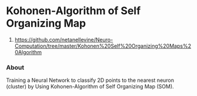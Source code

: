 # Kohonen-Algorithm of Self Organizing Map



1) https://github.com/netanellevine/Neuro-Computation/tree/master/Kohonen%20Self%20Organizing%20Maps%20Algorithm

### About
Training a Neural Network to classify 2D points to the nearest neuron (cluster) by Using Kohonen-Algorithm of Self Organizing Map (SOM).
